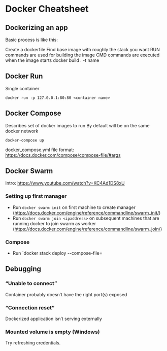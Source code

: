# Docker Cheatsheet

## Dockerizing an app

Basic process is like this:

Create a dockerfile
Find base image with roughly the stack you want
RUN commands are used for building the image
CMD commands are executed when the image starts
docker build . -t name

## Docker Run
Single container 

```docker run -p 127.0.0.1:80:80 <container name>```

## Docker Compose

Describes set of docker images to run
By default will be on the same docker network

```docker-compose up```

docker_compose.yml file format: https://docs.docker.com/compose/compose-file/#args

## Docker Swarm

Intro: https://www.youtube.com/watch?v=KC4Ad1DS8xU

### Setting up first manager
* Run `docker swarm init` on first machine to create manager (https://docs.docker.com/engine/reference/commandline/swarm_init/)
* Run `docker swarm join <ipaddress>` on subsequent machines that are running docker to join swarm as worker (https://docs.docker.com/engine/reference/commandline/swarm_join/)

### Compose
* Run `docker stack deploy --compose-file=<docker-compose> <appname>

## Debugging

### “Unable to connect”
Container probably doesn’t have the right port(s) exposed

### “Connection reset”
Dockerized application isn’t serving externally

### Mounted volume is empty (Windows)
Try refreshing credentials.
